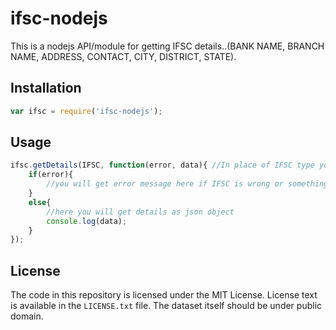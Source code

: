 # ifsc-nodejs

This is a nodejs API/module for getting IFSC details..(BANK NAME, BRANCH NAME, ADDRESS, CONTACT, CITY, DISTRICT, STATE).

## Installation

```js
var ifsc = require('ifsc-nodejs');

```

## Usage

```js
ifsc.getDetails(IFSC, function(error, data){ //In place of IFSC type your IFSC code..like "ABHY0065001"
	if(error){
		//you will get error message here if IFSC is wrong or something goes wrong
	}
	else{
		//here you will get details as json object
		console.log(data);
	}
});

```

## License

The code in this repository is licensed under the MIT License. License
text is available in the `LICENSE.txt` file. The dataset itself
should be under public domain.